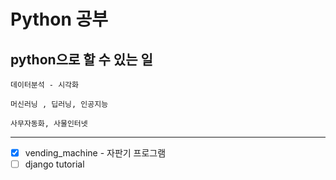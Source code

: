 # Python 공부

## python으로 할 수 있는 일

    데이터분석 - 시각화

    머신러닝 , 딥러닝, 인공지능

    사무자동화, 사물인터넷

---

- [x]  vending_machine - 자판기 프로그램
- [ ]  django tutorial